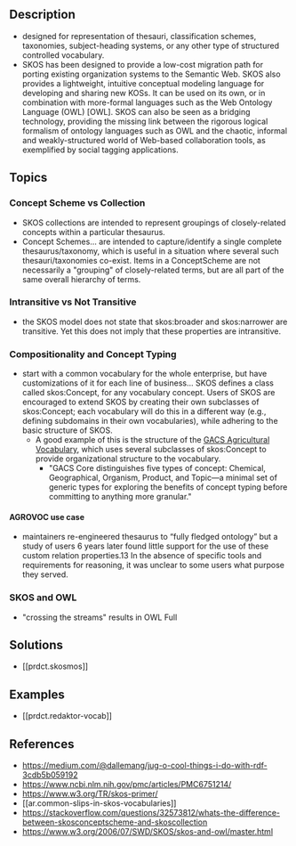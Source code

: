 
## Description

- designed for representation of thesauri, classification schemes, taxonomies, subject-heading systems, or any other type of structured controlled vocabulary.
- SKOS has been designed to provide a low-cost migration path for porting existing organization systems to the Semantic Web. SKOS also provides a lightweight, intuitive conceptual modeling language for developing and sharing new KOSs. It can be used on its own, or in combination with more-formal languages such as the Web Ontology Language (OWL) [OWL]. SKOS can also be seen as a bridging technology, providing the missing link between the rigorous logical formalism of ontology languages such as OWL and the chaotic, informal and weakly-structured world of Web-based collaboration tools, as exemplified by social tagging applications.


## Topics

### Concept Scheme vs Collection 

- SKOS collections are intended to represent groupings of closely-related concepts within a particular thesaurus.
- Concept Schemes... are intended to capture/identify a single complete thesaurus/taxonomy, which is useful in a situation where several such thesauri/taxonomies co-exist. Items in a ConceptScheme are not necessarily a "grouping" of closely-related terms, but are all part of the same overall hierarchy of terms.

### Intransitive vs Not Transitive

- the SKOS model does not state that skos:broader and skos:narrower are transitive. Yet this does not imply that these properties are intransitive.

### Compositionality and Concept Typing

- start with a common vocabulary for the whole enterprise, but have customizations of it for each line of business... SKOS defines a class called skos:Concept, for any vocabulary concept. Users of SKOS are encouraged to extend SKOS by creating their own subclasses of skos:Concept; each vocabulary will do this in a different way (e.g., defining subdomains in their own vocabularies), while adhering to the basic structure of SKOS.
  - A good example of this is the structure of the [GACS Agricultural Vocabulary](https://www.ncbi.nlm.nih.gov/pmc/articles/PMC6751214/), which uses several subclasses of skos:Concept to provide organizational structure to the vocabulary.
    - "GACS Core distinguishes five types of concept: Chemical, Geographical, Organism, Product, and Topic—a minimal set of generic types for exploring the benefits of concept typing before committing to anything more granular."

#### AGROVOC use case

- maintainers re-engineered thesaurus to “fully fledged ontology” but a study of users 6 years later found little support for the use of these custom relation properties.13 In the absence of specific tools and requirements for reasoning, it was unclear to some users what purpose they served.

### SKOS and OWL

- "crossing the streams" results in OWL Full

## Solutions

- [[prdct.skosmos]]

## Examples

- [[prdct.redaktor-vocab]]


## References

- https://medium.com/@dallemang/jug-o-cool-things-i-do-with-rdf-3cdb5b059192
- https://www.ncbi.nlm.nih.gov/pmc/articles/PMC6751214/
- https://www.w3.org/TR/skos-primer/
- [[ar.common-slips-in-skos-vocabularies]]
- https://stackoverflow.com/questions/32573812/whats-the-difference-between-skosconceptscheme-and-skoscollection
- https://www.w3.org/2006/07/SWD/SKOS/skos-and-owl/master.html